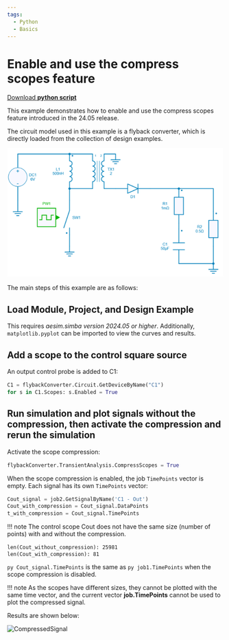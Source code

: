 ```yaml
---
tags:
  - Python
  - Basics
---
```


# Enable and use the compress scopes feature

[Download **python script**](compress_scopes.py)

This example demonstrates how to enable and use the compress scopes feature introduced in the 24.05 release.

The circuit model used in this example is a flyback converter, which is directly loaded from the collection of design examples.

![flyback](fig/flyback.png)

The main steps of this example are as follows:


## Load Module, Project, and Design Example

This requires *aesim.simba version 2024.05 or higher*. Additionally, `matplotlib.pyplot` can be imported to view the curves and results.

## Add a scope to the control square source

An output control probe is added to C1:

```py
C1 = flybackConverter.Circuit.GetDeviceByName("C1")
for s in C1.Scopes: s.Enabled = True
```

## Run simulation and plot signals without the compression, then activate the compression and rerun the simulation


Activate the scope compression:

```py
flybackConverter.TransientAnalysis.CompressScopes = True
```

When the scope compression is enabled, the job `TimePoints` vector is empty. Each signal has its own `TimePoints` vector:

```py
Cout_signal = job2.GetSignalByName('C1 - Out')
Cout_with_compression = Cout_signal.DataPoints
t_with_compression = Cout_signal.TimePoints
```

!!! note
    The control scope Cout does not have the same size (number of points) with and without the compression.

```
len(Cout_without_compression): 25981
len(Cout_with_compression): 81
```

```py Cout_signal.TimePoints``` is the same as ```py job1.TimePoints``` when the scope compression is disabled.

!!! note
    As the scopes have different sizes, they cannot be plotted with the same time vector, and the current vector **job.TimePoints** cannot be used to plot the compressed signal.

Results are shown below: 

![CompressedSignal](fig/out.png)
